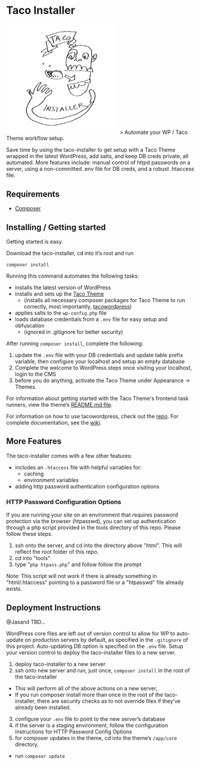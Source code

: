 # Taco Installer
<img alt="Taco Installer Image By Michael Herring" src="https://raw.githubusercontent.com/tacowordpress/taco-installer/master/image-taco-installer.gif?cachebust=234233242" width="300">
> Automate your WP / Taco Theme workflow setup.

Save time by using the taco-installer to get setup with a Taco Theme wrapped in the latest WordPress, add salts, and keep DB creds private, all automated. More features include: manual control of httpd passwords on a server, using a non-committed .env file for DB creds, and a robust .htaccess file.

## Requirements
* [Composer](https://getcomposer.org/)

## Installing / Getting started

Getting started is easy.

Download the taco-installer, cd into it’s root and run

```shell
composer install
```

Running this command automates the following tasks:
* installs the latest version of WordPress
* installs and sets up the [Taco Theme](https://github.com/tacowordpress/taco-theme)
  * (installs all necessary composer packages for Taco Theme to run correctly, most importantly, [tacowordpress](https://github.com/tacowordpress/tacowordpress))
* applies salts to the `wp-config.php` file
* loads database credentials from a `.env` file for easy setup and obfuscation
  * (ignored in .gitignore for better security)

After running `composer install`, complete the following:

1. update the `.env` file with your DB credentials and update table prefix variable, then configure your localhost and setup an empty database
2. Complete the welcome to WordPress steps once visiting your localhost, login to the CMS
3. before you do anything, activate the Taco Theme under Appearance -> Themes.

For information about getting started with the Taco Theme's frontend task runners, view the theme’s [README.md file](https://github.com/tacowordpress/taco-theme/tree/master/src).

For information on how to use tacowordpress, check out the [repo](https://github.com/tacowordpress/tacowordpress). For complete documentation, see the [wiki](https://github.com/tacowordpress/tacowordpress/wiki).

## More Features

The taco-installer comes with a few other features:

* includes an `.htaccess` file with helpful variables for:
  * caching
  * environment variables
* adding http password authentication configuration options

### HTTP Password Configuration Options

If you are running your site on an environment that requires password protection via the browser (htpasswd), you can set up authentication through a php script provided in the tools directory of this repo. Please follow these steps.

1. ssh onto the server, and cd into the directory above "html". This will reflect the root folder of this repo.
2. cd into "tools"
3. type "`php htpass.php`" and follow follow the prompt

Note: This script will not work if there is already something in "html/.htaccess" pointing to a password file or a "htpasswd" file already exists.

## Deployment Instructions

@Jasand TBD...

WordPress core files are left out of version control to allow for WP to auto-update on production servers by default, as specified in the `.gitignore` of this project. Auto-updating DB option is specified on the `.env` file. Setup your version control to deploy the taco-installer files to a new server.

1. deploy taco-installer to a new server
2. ssh onto new server and run, just once, `composer install` in the root of the taco-installer
  * This will perform all of the above actions on a new server,
  * If you run composer install more than once in the root of the taco-installer, there are security checks as to not override files if they’ve already been installed.
3. configure your `.env` file to point to the new server’s database
4. if the server is a staging environment, follow the configuration instructions for HTTP Password Config Options
5. for composer updates in the theme, cd into the theme’s `/app/core` directory,
  * run `composer update`
